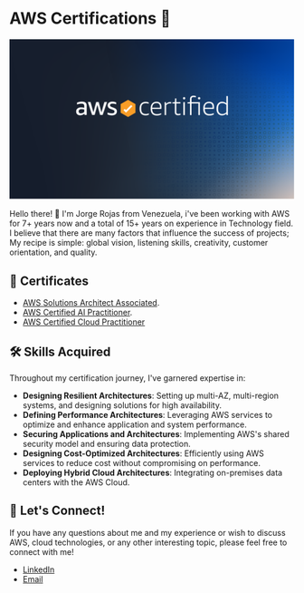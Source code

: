 # AWS Certifications 🚀

![AWS Solutions Architect Logo](https://github.com/jorgealerojas/Certifications/blob/main/AWS-Certified.png)

Hello there! 👋 I'm Jorge Rojas from Venezuela, i've been working with AWS for 7+ years now and a total of 15+ years on experience in Technology field. I believe that there are many factors that influence the success of projects; My recipe is simple: global vision, listening skills, creativity, customer orientation, and quality.

## 📜 Certificates

- [AWS Solutions Architect Associated](https://www.credly.com/badges/c95a30ed-2e83-47df-a17d-eb5c594338a1/public_url).
- [AWS Certified AI Practitioner](https://www.credly.com/badges/3431bc77-8b49-4544-a874-54c3775cd096/public_url).
- [AWS Certified Cloud Practitioner](https://www.credly.com/badges/19ba2859-1465-49eb-9bc2-20628d3a9fab/public_url)

## 🛠 Skills Acquired 

Throughout my certification journey, I've garnered expertise in:

- **Designing Resilient Architectures**: Setting up multi-AZ, multi-region systems, and designing solutions for high availability.
- **Defining Performance Architectures**: Leveraging AWS services to optimize and enhance application and system performance.
- **Securing Applications and Architectures**: Implementing AWS's shared security model and ensuring data protection.
- **Designing Cost-Optimized Architectures**: Efficiently using AWS services to reduce cost without compromising on performance.
- **Deploying Hybrid Cloud Architectures**: Integrating on-premises data centers with the AWS Cloud.


## 🤝 Let's Connect!

If you have any questions about me and my experience or wish to discuss AWS, cloud technologies, or any other interesting topic, please feel free to connect with me!

- [LinkedIn](https://www.linkedin.com/in/jorgealerojas/)
- [Email](mailto:jorgealejandrorojas919@gmail.com)
